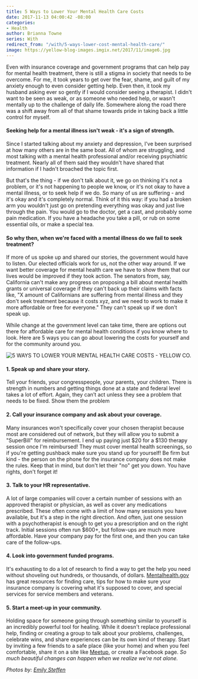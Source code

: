 ```yaml
---
title: 5 Ways to Lower Your Mental Health Care Costs
date: 2017-11-13 04:00:42 -08:00
categories:
- Health
author: Brianna Towne
series: With
redirect_from: "/with/5-ways-lower-cost-mental-health-care/"
image: https://yellow-blog-images.imgix.net/2017/11/image6.jpg
---
```


Even with insurance coverage and government programs that can help pay for mental health treatment, there is still a stigma in society that needs to be overcome. For me, it took years to get over the fear, shame, and guilt of my anxiety enough to even consider getting help. Even then, it took my husband asking ever so gently if I would consider seeing a therapist. I didn't want to be seen as weak, or as someone who needed help, or wasn't mentally up to the challenge of daily life. Somewhere along the road there was a shift away from all of that shame towards pride in taking back a little control for myself.

#### Seeking help for a mental illness isn't weak - it's a sign of strength.

Since I started talking about my anxiety and depression, I've been surprised at how many others are in the same boat. All of whom are struggling, and most talking with a mental health professional and/or receiving psychiatric treatment. Nearly all of them said they wouldn't have shared that information if I hadn't broached the topic first.

But that's the thing - if we don't talk about it, we go on thinking it's not a problem, or it's not happening to people we know, or it's not okay to have a mental illness, or to seek help if we do. So many of us are suffering - and it's okay and it's completely normal. Think of it this way: if you had a broken arm you wouldn't just go on pretending everything was okay and just live through the pain. You would go to the doctor, get a cast, and probably some pain medication. If you have a headache you take a pill, or rub on some essential oils, or make a special tea.

#### So why then, when we're faced with a mental illness do we fail to seek treatment?

If more of us spoke up and shared our stories, the government would have to listen. Our elected officials work for us, not the other way around. If we want better coverage for mental health care we have to show them that our lives would be improved if they took action. The senators from, say, California can't make any progress on proposing a bill about mental health grants or universal coverage if they can't back up their claims with facts like, "X amount of Californians are suffering from mental illness and they don't seek treatment because it costs xyz, and we need to work to make it more affordable or free for everyone." They can't speak up if we don't speak up.

While change at the government level can take time, there are options out there for affordable care for mental health conditions if you know where to look. Here are 5 ways you can go about lowering the costs for yourself and for the community around you.

![5 WAYS TO LOWER YOUR MENTAL HEALTH CARE COSTS - YELLOW CO.](https://yellow-blog-images.imgix.net/2017/11/image5-S.png)

#### 1\. Speak up and share your story.

Tell your friends, your congresspeople, your parents, your children. There is strength in numbers and getting things done at a state and federal level takes a lot of effort. Again, they can’t act unless they see a problem that needs to be fixed. Show them the problem

#### 2\. Call your insurance company and ask about your coverage.

Many insurances won't specifically cover your chosen therapist because most are considered out of network, but they will allow you to submit a "SuperBill" for reimbursement. I end up paying just $20 for a $130 therapy session once I'm reimbursed! They must cover mental health screenings, so if you're getting pushback make sure you stand up for yourself! Be firm but kind - the person on the phone for the insurance company does not make the rules. Keep that in mind, but don't let their "no" get you down. You have rights, don't forget it!

#### 3\. Talk to your HR representative.

A lot of large companies will cover a certain number of sessions with an approved therapist or physician, as well as cover any medications prescribed. These often come with a limit of how many sessions you have available, but it's a step in the right direction. And often, just one session with a psychotherapist is enough to get you a prescription and on the right track. Initial sessions often run $600+, but follow-ups are much more affordable. Have your company pay for the first one, and then you can take care of the follow-ups.

#### 4\. Look into government funded programs.

It's exhausting to do a lot of research to find a way to get the help you need without shoveling out hundreds, or thousands, of dollars. [Mentalhealth.gov](https://www.mentalhealth.gov/index.html) has great resources for finding care, tips for how to make sure your insurance company is covering what it's supposed to cover, and special services for service members and veterans.

#### 5\. Start a meet-up in your community.

Holding space for someone going through something similar to yourself is an incredibly powerful tool for healing. While it doesn't replace professional help, finding or creating a group to talk about your problems, challenges, celebrate wins, and share experiences can be its own kind of therapy. Start by inviting a few friends to a safe place (like your home) and when you feel comfortable, share it on a site like [Meetup](https://www.meetup.com/?_cookie-check=t9AxW4TnnV2GnoW2), or create a Facebook page. _So much beautiful changes can happen when we realize we're not alone._

_Photos by: [Emily Steffen](https://www.instagram.com/EM.steffen/)_

